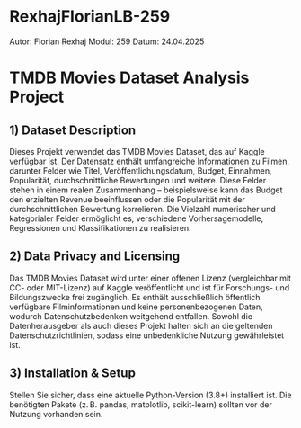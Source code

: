 # RexhajFlorianLB-259
Autor: Florian Rexhaj
Modul: 259
Datum: 24.04.2025

# TMDB Movies Dataset Analysis Project

## 1) Dataset Description
Dieses Projekt verwendet das TMDB Movies Dataset, das auf Kaggle verfügbar ist. Der Datensatz enthält umfangreiche Informationen zu Filmen, darunter Felder wie Titel, Veröffentlichungsdatum, Budget, Einnahmen, Popularität, durchschnittliche Bewertungen und weitere. Diese Felder stehen in einem realen Zusammenhang – beispielsweise kann das Budget den erzielten Revenue beeinflussen oder die Popularität mit der durchschnittlichen Bewertung korrelieren. Die Vielzahl numerischer und kategorialer Felder ermöglicht es, verschiedene Vorhersagemodelle, Regressionen und Klassifikationen zu realisieren.

## 2) Data Privacy and Licensing
Das TMDB Movies Dataset wird unter einer offenen Lizenz (vergleichbar mit CC- oder MIT-Lizenz) auf Kaggle veröffentlicht und ist für Forschungs- und Bildungszwecke frei zugänglich. Es enthält ausschließlich öffentlich verfügbare Filminformationen und keine personenbezogenen Daten, wodurch Datenschutzbedenken weitgehend entfallen. Sowohl die Datenherausgeber als auch dieses Projekt halten sich an die geltenden Datenschutzrichtlinien, sodass eine unbedenkliche Nutzung gewährleistet ist.

## 3) Installation & Setup
Stellen Sie sicher, dass eine aktuelle Python-Version (3.8+) installiert ist. Die benötigten Pakete (z. B. pandas, matplotlib, scikit-learn) sollten vor der Nutzung vorhanden sein.

